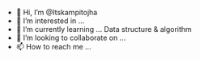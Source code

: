 - 👋 Hi, I’m @Itskampitojha
- 👀 I’m interested in ... 
- 🌱 I’m currently learning ... Data structure & algorithm 
- 💞️ I’m looking to collaborate on ...
- 📫 How to reach me ...

<!---
Itskampitojha/Itskampitojha is a ✨ special ✨ repository because its `README.md` (this file) appears on your GitHub profile.
You can click the Preview link to take a look at your changes.
--->

